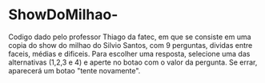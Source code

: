 # ShowDoMilhao-
Codigo dado pelo professor Thiago da fatec, em que se consiste em uma copia do show do milhao do Silvio Santos, com 9 perguntas, dividas entre faceis, médias e dificeis. Para escolher uma resposta, selecione uma das alternativas (1,2,3 e 4) e aperte no botao com o valor da pergunta. Se errar, aparecerá um botao "tente novamente".
